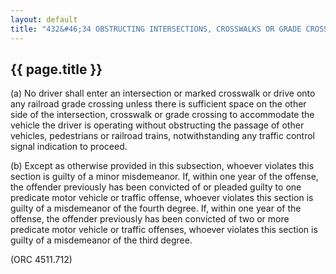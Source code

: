 ---
layout: default 
title: "432&#46;34 OBSTRUCTING INTERSECTIONS, CROSSWALKS OR GRADE CROSSINGS."---

{{ page.title }}
----------------

​(a) No driver shall enter an intersection or marked crosswalk or drive
onto any railroad grade crossing unless there is sufficient space on the
other side of the intersection, crosswalk or grade crossing to
accommodate the vehicle the driver is operating without obstructing the
passage of other vehicles, pedestrians or railroad trains,
notwithstanding any traffic control signal indication to proceed.

​(b) Except as otherwise provided in this subsection, whoever violates
this section is guilty of a minor misdemeanor. If, within one year of
the offense, the offender previously has been convicted of or pleaded
guilty to one predicate motor vehicle or traffic offense, whoever
violates this section is guilty of a misdemeanor of the fourth degree.
If, within one year of the offense, the offender previously has been
convicted of two or more predicate motor vehicle or traffic offenses,
whoever violates this section is guilty of a misdemeanor of the third
degree.

(ORC 4511.712)
